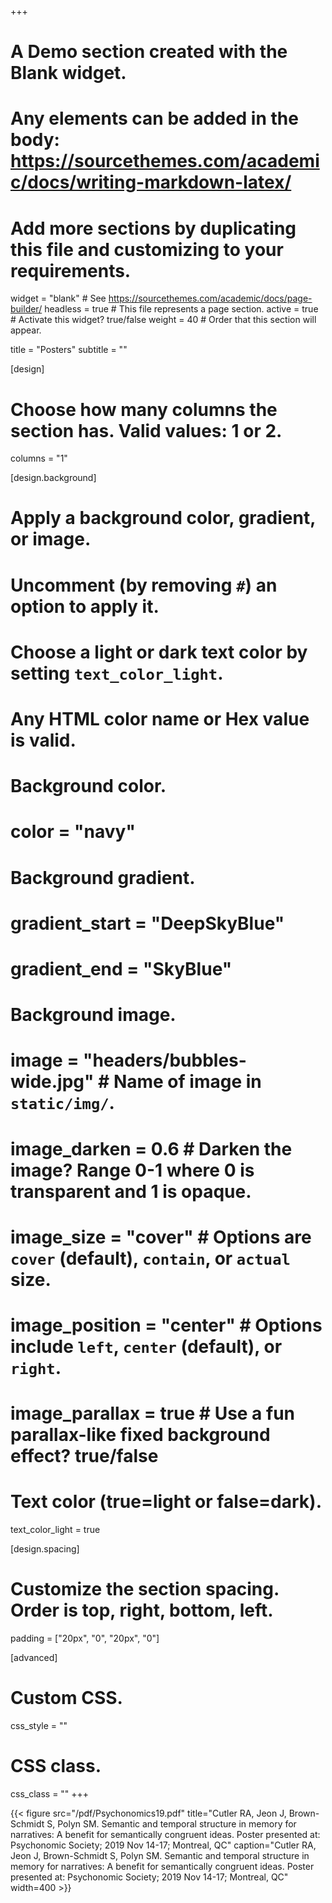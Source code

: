 +++
# A Demo section created with the Blank widget.
# Any elements can be added in the body: https://sourcethemes.com/academic/docs/writing-markdown-latex/
# Add more sections by duplicating this file and customizing to your requirements.

widget = "blank"  # See https://sourcethemes.com/academic/docs/page-builder/
headless = true  # This file represents a page section.
active = true  # Activate this widget? true/false
weight = 40  # Order that this section will appear.

title = "Posters"
subtitle = ""

[design]
  # Choose how many columns the section has. Valid values: 1 or 2.
  columns = "1"

[design.background]
  # Apply a background color, gradient, or image.
  #   Uncomment (by removing `#`) an option to apply it.
  #   Choose a light or dark text color by setting `text_color_light`.
  #   Any HTML color name or Hex value is valid.

  # Background color.
  # color = "navy"

  # Background gradient.
  # gradient_start = "DeepSkyBlue"
  # gradient_end = "SkyBlue"

  # Background image.
  # image = "headers/bubbles-wide.jpg"  # Name of image in `static/img/`.
  # image_darken = 0.6  # Darken the image? Range 0-1 where 0 is transparent and 1 is opaque.
  # image_size = "cover"  #  Options are `cover` (default), `contain`, or `actual` size.
  # image_position = "center"  # Options include `left`, `center` (default), or `right`.
  # image_parallax = true  # Use a fun parallax-like fixed background effect? true/false

  # Text color (true=light or false=dark).
  text_color_light = true

[design.spacing]
  # Customize the section spacing. Order is top, right, bottom, left.
  padding = ["20px", "0", "20px", "0"]

[advanced]
 # Custom CSS.
 css_style = ""

 # CSS class.
 css_class = ""
+++
<!-- {{< figure src="/pdf/Psychonomics19.pdf" title="Poster presented at: Psychonomics 2019 Montreal, QC [See Citation]()"  caption="Cutler RA, Jeon J, Brown-Schmidt S, Polyn SM. Semantic and temporal structure in memory for narratives: A benefit for semantically congruent ideas. Poster presented at: Psychonomic Society; 2019 Nov 14-17; Montreal, QC" width=400 >}} -->
{{< figure src="/pdf/Psychonomics19.pdf" title="Cutler RA, Jeon J, Brown-Schmidt S, Polyn SM. Semantic and temporal structure in memory for narratives: A benefit for semantically congruent ideas. Poster presented at: Psychonomic Society; 2019 Nov 14-17; Montreal, QC"  caption="Cutler RA, Jeon J, Brown-Schmidt S, Polyn SM. Semantic and temporal structure in memory for narratives: A benefit for semantically congruent ideas. Poster presented at: Psychonomic Society; 2019 Nov 14-17; Montreal, QC" width=400 >}}

